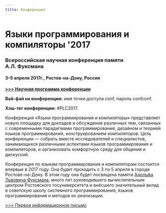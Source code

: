 ```yaml
---
title: Конференция
---
```


<h1 id="confTitle"> Языки программирования и компиляторы '2017</h1>

### Всероссийская научная конференция памяти А.Л.&nbsp;Фуксмана

#### 3–5 апреля 2017г., Ростов-на-Дону, Россия 

**[>>> Научная программа конференции](https://docs.google.com/spreadsheets/d/11QiFUqJG_NiBHVUfji_6-FiqP3aQWmdDBN13abM32nY/edit?usp=sharing)**

**Вай-фай на конференции:** имя точки доступа conf, пароль confconf.

**Хэш-тег конференции:** #PLC2017.

Конференция «Языки программирования и компиляторы»
представляет новую площадку для докладов и обсуждения 
различных тем, связанных с современными парадигмами программирования, 
дизайном и теорией языков программирования, 
конструированием компиляторов. Цель конференции — собрать вместе исследователей и специалистов, 
занимающихся различными аспектами языков программирования и компиляторов,
и организовать комфортную среду для общения и дискуссий. 

Конференция по языкам программирования и компиляторам
состоится впервые в 2017 году. 
Она будет проходить с 3 по 5 апреля в городе Ростове-на-Дону.
В этом году она будет посвящена памяти [Адольфа Львовича Фуксмана](fuksman.html), 
много лет руководившего вычислительным центром Ростовского госуниверситета 
и внёсшего значительный вклад в советскую школу системного программирования, 
языков программирования и методов их реализации.

[>>> Первое информационное письмо](files/PLC-2017CfP.pdf)

